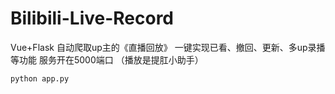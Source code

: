 # Bilibili-Live-Record
Vue+Flask 自动爬取up主的《直播回放》 一键实现已看、撤回、更新、多up录播等功能 服务开在5000端口 （播放是提肛小助手）
```
python app.py
```
